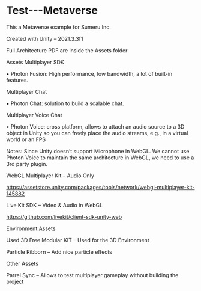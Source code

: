 # Test---Metaverse
This a Metaverse example for Sumeru Inc.

Created with
Unity – 2021.3.3f1

Full Architecture PDF are inside the Assets folder

Assets
Multiplayer SDK

• Photon Fusion: High performance, low bandwidth, a lot of built-in features.

Multiplayer Chat

• Photon Chat: solution to build a scalable chat.

Multiplayer Voice Chat

• Photon Voice: cross platform, allows to attach an audio source to a 3D object in Unity 
so you can freely place the audio streams, e.g., in a virtual world or an FPS


Notes:
Since Unity doesn’t support Microphone in WebGL. We cannot use Photon Voice to maintain the 
same architecture in WebGL, we need to use a 3rd party plugin.

WebGL Multiplayer Kit – Audio Only

https://assetstore.unity.com/packages/tools/network/webgl-multiplayer-kit-145882

Live Kit SDK – Video & Audio in WebGL

https://github.com/livekit/client-sdk-unity-web

Environment Assets

Used 3D Free Modular KIT – Used for the 3D Environment

Particle Ribborn – Add nice particle effects

Other Assets

Parrel Sync – Allows to test multiplayer gameplay without building the project
